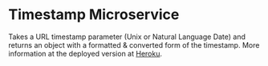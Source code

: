 # Timestamp Microservice

Takes a URL timestamp parameter (Unix or Natural Language Date) and returns an object with a formatted & converted form of the timestamp. More information at the deployed version at [Heroku](https://blooming-tundra-28640.herokuapp.com/).
